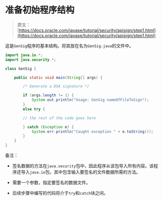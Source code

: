 # 准备初始程序结构

> 原文： [https://docs.oracle.com/javase/tutorial/security/apisign/step1.html](https://docs.oracle.com/javase/tutorial/security/apisign/step1.html)

这是`GenSig`程序的基本结构。将其放在名为`GenSig.java`的文件中。

```java
import java.io.*;
import java.security.*;

class GenSig {

    public static void main(String[] args) {

        /* Generate a DSA signature */

        if (args.length != 1) {
            System.out.println("Usage: GenSig nameOfFileToSign");
        }
        else try {

        // the rest of the code goes here

        } catch (Exception e) {
            System.err.println("Caught exception " + e.toString());
        }
    }
}

```

备注：

*   签名数据的方法在`java.security`包中，因此程序从该包导入所有内容。该程序还导入`java.io`包，其中包含输入要签名的文件数据所需的方法。

*   需要一个参数，指定要签名的数据文件。

*   后续步骤中编写的代码将介于`try`和`catch`块之间。
